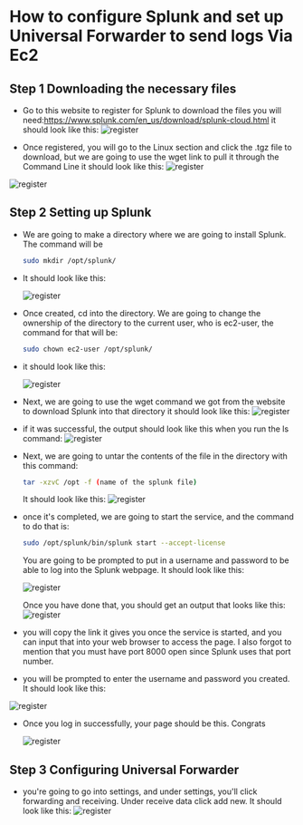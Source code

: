 # How to configure Splunk and set up Universal Forwarder to send logs Via Ec2

## Step 1 Downloading the necessary files

- Go to this website to register for Splunk to download the files you will need:https://www.splunk.com/en_us/download/splunk-cloud.html
  it should look like this:
  ![register ](https://github.com/Jec-Ooro/AWSCloudJourney/assets/32017967/3b1c947c-9413-4834-b3ae-1019d8b5b4dd)

- Once registered, you will go to the Linux section and click the .tgz file to download, but we are going to use the wget link to pull it through the Command Line 
  it should look like this:
 ![register ](https://github.com/Jec-Ooro/AWSCloudJourney/assets/32017967/996596ee-cdb1-4bda-9d3f-f5c69d9bc4bb)

 ![register ](https://github.com/Jec-Ooro/AWSCloudJourney/assets/32017967/7bdb440b-34b8-4a80-91c7-afb6f353ed66)

 ## Step 2 Setting up Splunk 

 - We are going to make a directory where we are going to install Splunk. The command will be
   ```sh
   sudo mkdir /opt/splunk/
   ```
- It should look like this:

   ![register ](https://github.com/Jec-Ooro/AWSCloudJourney/assets/32017967/f1bd1fae-2de6-4dbc-94f9-40535bbb36b3)

- Once created, cd into the directory. We are going to change the ownership of the directory to the current user, who is
  ec2-user, the command for that will be:
  ```sh
  sudo chown ec2-user /opt/splunk/
  ```
- it should look like this:

  ![register ](https://github.com/Jec-Ooro/AWSCloudJourney/assets/32017967/adf84544-e38c-4473-8d51-a9f2f29508a4)

- Next, we are going to use the wget command we got from the website to download Splunk into that directory
  it should look like this:
  ![register ](https://github.com/Jec-Ooro/AWSCloudJourney/assets/32017967/ff98da46-7124-4004-9a1d-5afcff0607eb)
  
- if it was successful, the output should look like this when you run the ls command:
![register ](https://github.com/Jec-Ooro/AWSCloudJourney/assets/32017967/7d3e2eff-6f51-4e52-8169-ef84d854e2d5)

- Next, we are going to untar the contents of the file in the directory with this command:
  ```sh
  tar -xzvC /opt -f (name of the splunk file)
  ```
  It should look like this:
  ![register ](https://github.com/Jec-Ooro/AWSCloudJourney/assets/32017967/33385619-7354-499f-83c6-711609afa885)

- once it's completed, we are going to start the service, and the command to do that is:
  ```sh
  sudo /opt/splunk/bin/splunk start --accept-license
  ```
  You are going to be prompted to put in a username and password to be able to log into the Splunk webpage. It should look like this:

  ![register ](https://github.com/Jec-Ooro/AWSCloudJourney/assets/32017967/50e4de36-93dd-4f2e-8698-58e47ff81432)

  Once you have done that, you should get an output that looks like this:
  ![register ](https://github.com/Jec-Ooro/AWSCloudJourney/assets/32017967/3e00ea6d-a1af-40a4-8deb-17364fce8509)

- you will copy the link it gives you once the service is started, and you can input that into your web browser to access the page. I also forgot to mention that you must have port 8000 open since Splunk uses that  port number.
- you will be prompted to enter the username and password you created. It should look like this:

![register ](https://github.com/Jec-Ooro/AWSCloudJourney/assets/32017967/49c26c6a-c649-48ea-bc85-55c65b60c653)

- Once you log in successfully, your page should be this.  Congrats

   ![register ](https://github.com/Jec-Ooro/AWSCloudJourney/assets/32017967/20783708-56ed-4161-b376-3550fb085723)


## Step 3 Configuring Universal Forwarder

- you're going to go into settings, and under settings, you'll click forwarding and receiving. Under receive data click add new. It should look like this:
  ![register ](https://github.com/Jec-Ooro/AWSCloudJourney/assets/32017967/d062097c-c41c-475a-af62-d6489d9857f4)

  

  


  

  


   
